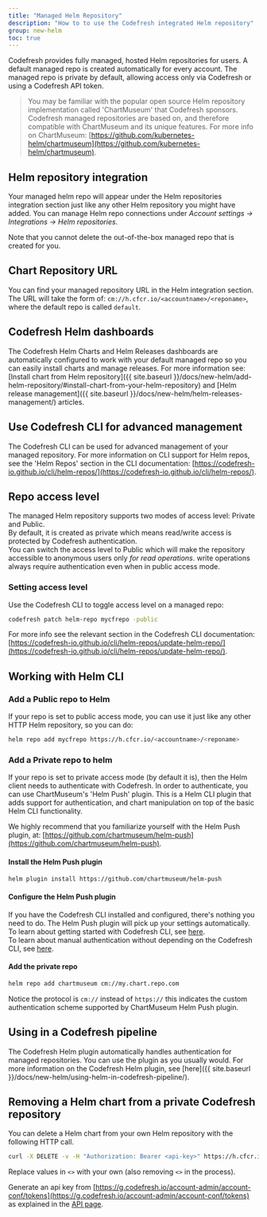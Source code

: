 ```yaml
---
title: "Managed Helm Repository"
description: "How to to use the Codefresh integrated Helm repository"
group: new-helm
toc: true
---
```


Codefresh provides fully managed, hosted Helm repositories for users.
A default managed repo is created automatically for every account.
The managed repo is private by default, allowing access only via Codefresh or using a Codefresh API token.

> You may be familiar with the popular open source Helm repository implementation called 'ChartMuseum' that Codefresh sponsors.   Codefresh managed repositories are based on, and therefore compatible with ChartMuseum and its unique features. For more info on ChartMuseum: [https://github.com/kubernetes-helm/chartmuseum](https://github.com/kubernetes-helm/chartmuseum). 

## Helm repository integration

Your managed helm repo will appear under the Helm repositories integration section just like any other Helm repository you might have added. You can manage Helm repo connections under *Account settings -> Integrations -> Helm repositories*.  

Note that you cannot delete the out-of-the-box managed repo that is created for you.

## Chart Repository URL

You can find your managed repository URL in the Helm integration section. The URL will take the form of: `cm://h.cfcr.io/<accountname>/<reponame>`, where the default repo is called `default`.  

## Codefresh Helm dashboards

The Codefresh Helm Charts and Helm Releases dashboards are automatically configured to work with your default managed repo so you can easily install charts and manage releases. For more information see: [Install chart from Helm repository]({{ site.baseurl }}/docs/new-helm/add-helm-repository/#install-chart-from-your-helm-repository) and [Helm release management]({{ site.baseurl }}/docs/new-helm/helm-releases-management/) articles.

## Use Codefresh CLI for advanced management

The Codefresh CLI can be used for advanced management of your managed repository. For more information on CLI support for Helm repos, see the 'Helm Repos' section in the CLI documentation: [https://codefresh-io.github.io/cli/helm-repos/](https://codefresh-io.github.io/cli/helm-repos/).

## Repo access level

The managed Helm repository supports two modes of access level: Private and Public.  
By default, it is created as private which means read/write access is protected by Codefresh authentication.  
You can switch the access level to Public which will make the repository accessible to anonymous users only *for read operations*. write operations always require authentication even when in public access mode.

### Setting access level

Use the Codefresh CLI to toggle access level on a managed repo:

```bash
codefresh patch helm-repo mycfrepo -public
```

For more info see the relevant section in the Codefresh CLI documentation: [https://codefresh-io.github.io/cli/helm-repos/update-helm-repo/](https://codefresh-io.github.io/cli/helm-repos/update-helm-repo/).

## Working with Helm CLI

### Add a Public repo to Helm

If your repo is set to public access mode, you can use it just like any other HTTP Helm repository, so you can do:

```bash
helm repo add mycfrepo https://h.cfcr.io/<accountname>/<reponame>
```

### Add a Private repo to helm

If your repo is set to private access mode (by default it is), then the Helm client needs to authenticate with Codefresh. In order to authenticate, you can use ChartMuseum's 'Helm Push' plugin. This is a Helm CLI plugin that adds support for authentication, and chart manipulation on top of the basic Helm CLI functionality.

We highly recommend that you familiarize yourself with the Helm Push plugin, at: [https://github.com/chartmuseum/helm-push](https://github.com/chartmuseum/helm-push).  

#### Install the Helm Push plugin

```bash
helm plugin install https://github.com/chartmuseum/helm-push
```

#### Configure the Helm Push plugin

If you have the Codefresh CLI installed and configured, there's nothing you need to do. The Helm Push plugin will pick up your settings automatically.  
To learn about getting started with Codefresh CLI, see [here](https://codefresh-io.github.io/cli/getting-started/).  
To learn about manual authentication without depending on the Codefresh CLI, see [here](https://github.com/chartmuseum/helm-push#token).

#### Add the private repo

```bash
helm repo add chartmuseum cm://my.chart.repo.com
```

Notice the protocol is `cm://` instead of `https://` this indicates the custom authentication scheme supported by ChartMuseum Helm Push plugin.

## Using in a Codefresh pipeline

The Codefresh Helm plugin automatically handles authentication for managed repositories. You can use the plugin as you usually would. For more information on the Codefresh Helm plugin, see [here]({{ site.baseurl }}/docs/new-helm/using-helm-in-codefresh-pipeline/).

## Removing a Helm chart from a private Codefresh repository

You can delete a Helm chart from your own Helm repository with the following HTTP call.

```bash
curl -X DELETE -v -H "Authorization: Bearer <api-key>" https://h.cfcr.io/api/<codefresh-account-name>/<codefresh-helm-repo-name>/charts/<chart-name>/<chart-version>
```
Replace values in `<>` with your own (also removing `<>` in the process).

Generate an api key from [https://g.codefresh.io/account-admin/account-conf/tokens](https://g.codefresh.io/account-admin/account-conf/tokens) as explained in the [API page]({{site.baseurl}}/docs/integrations/codefresh-api/).